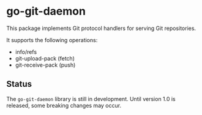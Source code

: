 # go-git-daemon

This package implements Git protocol handlers for serving Git repositories.

It supports the following operations:

- info/refs
- git-upload-pack (fetch)
- git-receive-pack (push)

## Status

The `go-git-daemon` library is still in development.
Until version 1.0 is released, some breaking changes may occur.
